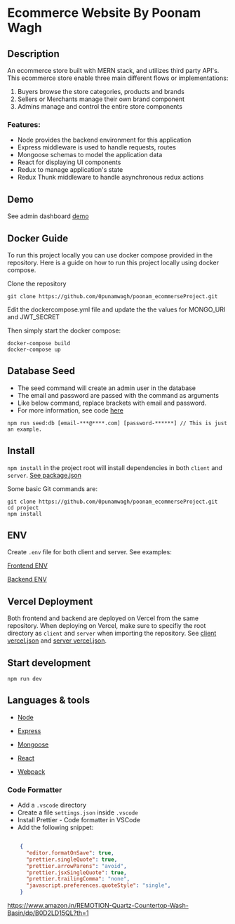 #  Ecommerce Website By Poonam Wagh

## Description

An ecommerce store built with MERN stack, and utilizes third party API's. This ecommerce store enable three main different flows or implementations:

1. Buyers browse the store categories, products and brands
2. Sellers or Merchants manage their own brand component
3. Admins manage and control the entire store components 

### Features:

  * Node provides the backend environment for this application
  * Express middleware is used to handle requests, routes
  * Mongoose schemas to model the application data
  * React for displaying UI components
  * Redux to manage application's state
  * Redux Thunk middleware to handle asynchronous redux actions

## Demo



See admin dashboard [demo](http://13.53.243.5/contact)

## Docker Guide

To run this project locally you can use docker compose provided in the repository. Here is a guide on how to run this project locally using docker compose.

Clone the repository
```
git clone https://github.com/0punamwagh/poonam_ecommerseProject.git
```

Edit the dockercompose.yml file and update the the values for MONGO_URI and JWT_SECRET

Then simply start the docker compose:

```
docker-compose build
docker-compose up
```

## Database Seed

* The seed command will create an admin user in the database
* The email and password are passed with the command as arguments
* Like below command, replace brackets with email and password. 
* For more information, see code [here](server/utils/seed.js)

```
npm run seed:db [email-***@****.com] [password-******] // This is just an example.
```

## Install

`npm install` in the project root will install dependencies in both `client` and `server`. [See package.json](package.json)

Some basic Git commands are:

```
git clone https://github.com/0punamwagh/poonam_ecommerseProject.git
cd project
npm install
```

## ENV

Create `.env` file for both client and server. See examples:

[Frontend ENV](client/.env.example)

[Backend ENV](server/.env.example)


## Vercel Deployment

Both frontend and backend are deployed on Vercel from the same repository. When deploying on Vercel, make sure to specifiy the root directory as `client` and `server` when importing the repository. See [client vercel.json](client/vercel.json) and [server vercel.json](server/vercel.json).

## Start development

```
npm run dev
```

## Languages & tools

- [Node](https://nodejs.org/en/)

- [Express](https://expressjs.com/)

- [Mongoose](https://mongoosejs.com/)

- [React](https://reactjs.org/)

- [Webpack](https://webpack.js.org/)


### Code Formatter

- Add a `.vscode` directory
- Create a file `settings.json` inside `.vscode`
- Install Prettier - Code formatter in VSCode
- Add the following snippet:  

```json

    {
      "editor.formatOnSave": true,
      "prettier.singleQuote": true,
      "prettier.arrowParens": "avoid",
      "prettier.jsxSingleQuote": true,
      "prettier.trailingComma": "none",
      "javascript.preferences.quoteStyle": "single",
    }

```
https://www.amazon.in/REMOTION-Quartz-Countertop-Wash-Basin/dp/B0D2LD15QL?th=1
